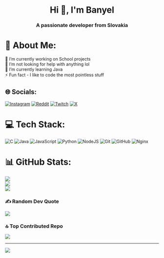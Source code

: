 <h1 align="center">Hi 👋, I'm Banyel</h1>
<h3 align="center">A passionate developer from Slovakia</h3>

# 💫 About Me:
🔭 I’m currently working on School projects<br>🤝 I’m not looking for help with anything lol<br>🌱 I’m currently learning Java<br>⚡ Fun fact - I like to code the most pointless stuff


## 🌐 Socials:
[![Instagram](https://img.shields.io/badge/Instagram-%23E4405F.svg?logo=Instagram&logoColor=white)](https://instagram.com/banyelll) [![Reddit](https://img.shields.io/badge/Reddit-%23FF4500.svg?logo=Reddit&logoColor=white)](https://reddit.com/user/Danielius194) [![Twitch](https://img.shields.io/badge/Twitch-%239146FF.svg?logo=Twitch&logoColor=white)](https://twitch.tv/banyell) [![X](https://img.shields.io/badge/X-black.svg?logo=X&logoColor=white)](https://x.com/danielius194) 

# 💻 Tech Stack:
![C](https://img.shields.io/badge/c-%2300599C.svg?style=for-the-badge&logo=c&logoColor=white) ![Java](https://img.shields.io/badge/java-%23ED8B00.svg?style=for-the-badge&logo=openjdk&logoColor=white) ![JavaScript](https://img.shields.io/badge/javascript-%23323330.svg?style=for-the-badge&logo=javascript&logoColor=%23F7DF1E) ![Python](https://img.shields.io/badge/python-3670A0?style=for-the-badge&logo=python&logoColor=ffdd54) ![NodeJS](https://img.shields.io/badge/node.js-6DA55F?style=for-the-badge&logo=node.js&logoColor=white) ![Git](https://img.shields.io/badge/git-%23F05033.svg?style=for-the-badge&logo=git&logoColor=white) ![GitHub](https://img.shields.io/badge/github-%23121011.svg?style=for-the-badge&logo=github&logoColor=white) ![Nginx](https://img.shields.io/badge/nginx-%23009639.svg?style=for-the-badge&logo=nginx&logoColor=white)
# 📊 GitHub Stats:
![](https://github-readme-stats.vercel.app/api?username=B4nyel&theme=one_dark_pro&hide_border=false&include_all_commits=true&count_private=true)<br/>
![](https://github-readme-streak-stats.herokuapp.com/?user=B4nyel&theme=one_dark_pro&hide_border=false)<br/>
![](https://github-readme-stats.vercel.app/api/top-langs/?username=B4nyel&theme=one_dark_pro&hide_border=false&include_all_commits=true&count_private=true&layout=compact)

### ✍️ Random Dev Quote
![](https://quotes-github-readme.vercel.app/api?type=horizontal&theme=dark)

### 🔝 Top Contributed Repo
![](https://github-contributor-stats.vercel.app/api?username=B4nyel&limit=5&theme=one_dark_pro&combine_all_yearly_contributions=true)

---
[![](https://visitcount.itsvg.in/api?id=B4nyel&icon=4&color=12)](https://visitcount.itsvg.in)

<!-- Proudly created with GPRM ( https://gprm.itsvg.in ) -->

